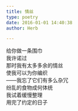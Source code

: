 ```yaml
---  
title: 情丝  
type: poetry  
date: 2016-01-01 14:40:38  
author: Herb  

---  
```

给你做一条围巾  
我许诺过  
那时我有太多多余的情丝  
使我可以为你编织    
——我忘了它们有多么杂冗  
纷乱的食物成何体统  
我试着缓慢整理  
用完了约定的日子